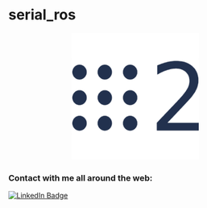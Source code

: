 # serial_ros
<p align="center">
  <img src="documents/ros2.png" style="width: 50%; height: 50%"/>
</p>

### Contact with me all around the web:
[![LinkedIn Badge](https://img.shields.io/badge/LinkedIn-Profile-informational?style=flat&logo=linkedin&logoColor=white&color=0D76A8)](https://www.linkedin.com/in/furkan-sariyildiz/)
